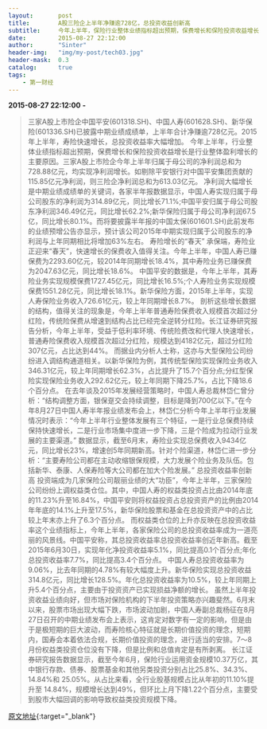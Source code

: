 ```yaml
---
layout:       post
title:        A股三险企上半年净赚逾728亿，总投资收益创新高
subtitle:     今年上半年，保险行业整体业绩指标超出预期，保费增长和保险投资收益增长是行业整体盈利增长的主要原因。
date:         2015-08-27 22:12:00
author:       "Sinter"
header-img:   "img/my-post/tech03.jpg"
header-mask:  0.3
catalog:      true
tags:
    - 第一财经
---
```


**2015-08-27 22:12:00**  **-**

> 三家A股上市险企中国平安(601318.SH)、中国人寿(601628.SH)、新华保险(601336.SH)已披露中期业绩成绩单，上半年合计净赚逾728亿元。2015年上半年，寿险快速增长，总投资收益率大幅增加。
今年上半年，行业整体业绩指标超出预期，保费增长和保险投资收益增长是行业整体盈利增长的主要原因。三家A股上市险企今年上半年归属于母公司的净利润总和为728.88亿元，均实现净利润增长。如剔除平安银行对中国平安集团贡献的115.85亿元净利润，则三险企净利润总和为613.03亿元。
净利润大幅增长是中期业绩成绩单的关键词，各家半年报数据显示，中国人寿实现归属于母公司股东的净利润为314.89亿元，同比增长71.1%;中国平安归属于母公司股东净利润346.49亿元，同比增长62.2%;新华保险归属于母公司净利润67.5亿，同比增长80.1%。而将要披露半年报的中国太保(601601.SH)此前发布的业绩预增公告亦显示，预计该公司2015年中期实现归属于公司股东的净利润与上年同期相比将增加63%左右。
寿险增长的“春天”
承保端，寿险业正迎来“春天”，快速增长的保费收入值得关注。今年上半年，中国人寿已赚保费为2293.60亿元，较2014年同期增长18.4%，其中寿险业务已赚保费为2047.63亿元，同比增长18.6%。
中国平安的数据是，今年上半年，其寿险业务实现规模保费1727.45亿元，同比增长16.5%;个人寿险业务实现规模保费1551.28亿元，同比增长18.1%。新华保险方面，2015年上半年，实现人寿保险业务收入726.61亿元，较上年同期增长8.7%。
剖析这些增长数据的结构，值得关注的现象是，今年上半年普通寿险保费收入规模首次超过分红险，传统险保费从增速到结构占比已经完全逆转分红险。长江证券研究报告分析，今年上半年，受益于低利率环境、传统险费改和代理人快速增长，普通寿险保费收入规模首次超过分红险，规模达到4182亿元，超过分红险307亿元，占比达到44%。
而据业内分析人士称，这亦与大型保险公司纷纷进入调结构通道相关。以新华保险为例，其传统型保险实现保险业务收入346.31亿元，较上年同期增长62.3%，占比提升了15.7个百分点;分红型保险实现保险业务收入292.62亿元，较上年同期下降25.7%，占比下降18.6个百分点。
在去年谈及2015年发展经营策略时，中国人寿总裁林岱仁曾分析：“结构调整方面，银保趸交会持续调整，目标是降到700亿以下。”在今年8月27日中国人寿半年报业绩发布会上，林岱仁分析今年上半年行业发展情况时表示：“今年上半年行业整体发展有三个特征，一是行业总保费持续保持快速增长，二是行业市场集中度进一步下降，三是个险成为拉动行业发展的主要渠道。”
数据显示，截至6月末，寿险业实现总保费收入9434亿元，同比增长23%，增速创5年同期新高。针对个险渠道，林岱仁进一步分析：“主要寿险公司都在主动收缩银保规模，大力发展个险业务及队伍。包括新华、泰康、人保寿险等大公司都在加大个险发展。”
总投资收益率创新高
投资端成为几家保险公司靓丽业绩的大“功臣”，今年上半年，三家保险公司纷纷上调权益类仓位。其中，中国人寿的权益类投资占比由2014年底的11.23%升至16.84%，中国平安则将权益投资占总投资资产的比例由2014年年底的14.1%上升至17.5%，新华保险股票和基金在总投资资产中的占比较上年末亦上升了6.3个百分点。
而权益类仓位的上升亦反映在总投资收益率这个业绩指标上，今年上半年，各家保险公司的总投资收益率成为一道亮丽的风景线。中国平安称，其总投资收益率总投资收益率创近年新高。截至2015年6月30日，实现年化净投资收益率5.1%，同比提高0.1个百分点;年化总投资收益率7.7%，同比提高3.4个百分点。
中国人寿总投资收益率为9.06%，比去年同期的4.78%有较大幅度上升。新华保险实现总投资收益314.8亿元，同比增长128.5%。年化总投资收益率为10.5%，较上年同期上升5.4个百分点，主要由于投资资产已实现损益净额的增长。
虽然上半年投资收益业绩向好，但市场对保险机构的下半年投资策略亦兴趣斐然。6月末以来，股票市场出现大幅下跌，市场波动加剧，中国人寿副总裁杨征在8月27日召开的中期业绩发布会上表示，这肯定对数字有一定的影响，但是由于是极短期的巨大波动，而寿险核心特征就是长期价值投资的理念，短期内，国寿会本着依法合规，长期价值投资的理念，进行适当的安排。7～8月份权益类投资仓位没有下降，但是比例和总值肯定是有所剥离。
长江证券研究报告数据显示，截至今年6月，保险行业运用资金规模10.37万亿，其中银行存款、债券、股票基金和其他另类投资分别占比25.8%、34.3%、14.84%和 25.05%。从占比来看，全行业股基规模占比从年初的11.10%提升至 14.84%，规模增长达到49%，但环比上月下降1.22个百分点，主要受到股市大幅回调的影响导致权益类投资规模下降。


[原文地址](http://www.yicai.com/news/4678287.html){:target="_blank"}


